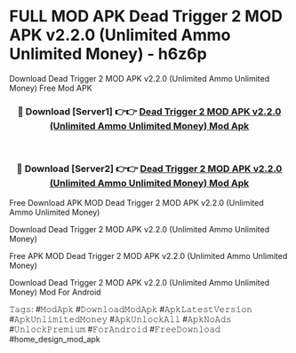 # FULL MOD APK Dead Trigger 2 MOD APK v2.2.0 (Unlimited Ammo Unlimited Money) - h6z6p
Download Dead Trigger 2 MOD APK v2.2.0 (Unlimited Ammo Unlimited Money) Free Mod APK

<div align="center">
<h3>🔴 Download [Server1] 👉👉 <a href="https://apk-comot.site?title=Dead_Trigger_2_MOD_APK_v2.2.0_(Unlimited_Ammo_Unlimited_Money)">Dead Trigger 2 MOD APK v2.2.0 (Unlimited Ammo Unlimited Money) Mod Apk</a></h3><br>

<h3>🔴 Download [Server2] 👉👉 <a href="https://apk-comot.site?title=Dead_Trigger_2_MOD_APK_v2.2.0_(Unlimited_Ammo_Unlimited_Money)">Dead Trigger 2 MOD APK v2.2.0 (Unlimited Ammo Unlimited Money) Mod Apk</a></h3>
</div>


Free Download APK MOD Dead Trigger 2 MOD APK v2.2.0 (Unlimited Ammo Unlimited Money)

Download Dead Trigger 2 MOD APK v2.2.0 (Unlimited Ammo Unlimited Money) 

Free APK MOD Dead Trigger 2 MOD APK v2.2.0 (Unlimited Ammo Unlimited Money) 

Download Dead Trigger 2 MOD APK v2.2.0 (Unlimited Ammo Unlimited Money) Mod For Android

𝚃𝚊𝚐𝚜: #𝙼𝚘𝚍𝙰𝚙𝚔 #𝙳𝚘𝚠𝚗𝚕𝚘𝚊𝚍𝙼𝚘𝚍𝙰𝚙𝚔 #𝙰𝚙𝚔𝙻𝚊𝚝𝚎𝚜𝚝𝚅𝚎𝚛𝚜𝚒𝚘𝚗 #𝙰𝚙𝚔𝚄𝚗𝚕𝚒𝚖𝚒𝚝𝚎𝚍𝙼𝚘𝚗𝚎𝚢 #𝙰𝚙𝚔𝚄𝚗𝚕𝚘𝚌𝚔𝙰𝚕𝚕 #𝙰𝚙𝚔𝙽𝚘𝙰𝚍𝚜 #𝚄𝚗𝚕𝚘𝚌𝚔𝙿𝚛𝚎𝚖𝚒𝚞𝚖 #𝙵𝚘𝚛𝙰𝚗𝚍𝚛𝚘𝚒𝚍 #𝙵𝚛𝚎𝚎𝙳𝚘𝚠𝚗𝚕𝚘𝚊𝚍 #home_design_mod_apk